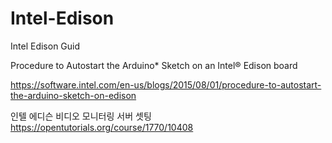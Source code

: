 # Intel-Edison
Intel Edison Guid

Procedure to Autostart the Arduino* Sketch on an Intel® Edison board

https://software.intel.com/en-us/blogs/2015/08/01/procedure-to-autostart-the-arduino-sketch-on-edison

인텔 에디슨 비디오 모니터링 서버 셋팅
https://opentutorials.org/course/1770/10408
